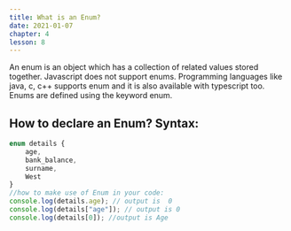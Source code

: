```yaml
---
title: What is an Enum?
date: 2021-01-07
chapter: 4
lesson: 8
---
```


An enum is an object which has a collection of related values stored together. Javascript does not support enums. Programming languages like java, c, c++ supports enum and it is also available with typescript too. Enums are defined using the keyword enum. 

## **How to declare an Enum? Syntax:** 

```typescript
enum details {
    age,
    bank_balance,
    surname,
    West 
}
//how to make use of Enum in your code:
console.log(details.age); // output is  0
console.log(details["age"]); // output is 0
console.log(details[0]); //output is Age
```

